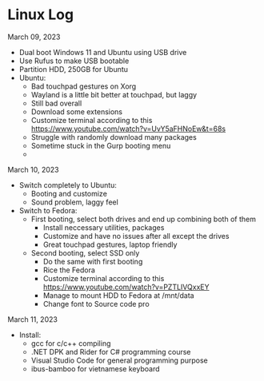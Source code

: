 # Linux Log

March 09, 2023
  - Dual boot Windows 11 and Ubuntu using USB drive
  - Use Rufus to make USB bootable
  - Partition HDD, 250GB for Ubuntu
  - Ubuntu:
    - Bad touchpad gestures on Xorg
    - Wayland is a little bit better at touchpad, but laggy
    - Still bad overall
    - Download some extensions
    - Customize terminal according to this https://www.youtube.com/watch?v=UvY5aFHNoEw&t=68s
    - Struggle with randomly download many packages
    - Sometime stuck in the Gurp booting menu
    - 
 March 10, 2023
  - Switch completely to Ubuntu:
    - Booting and customize
    - Sound problem, laggy feel
  - Switch to Fedora:
    - First booting, select both drives and end up combining both of them
      - Install neccessary utilities, packages
      - Customize and have no issues after all except the drives
      - Great touchpad gestures, laptop friendly
    - Second booting, select SSD only
      - Do the same with first booting
      - Rice the Fedora
      - Customize terminal according to this https://www.youtube.com/watch?v=PZTLIVQxxEY
      - Manage to mount HDD to Fedora at /mnt/data
      - Change font to Source code pro

March 11, 2023
  - Install:
    - gcc for c/c++ compiling
    - .NET DPK and Rider for C# programming course
    - Visual Studio Code for general programming purpose
    - ibus-bamboo for vietnamese keyboard
